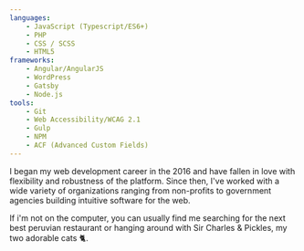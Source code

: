 ```yaml
---
languages:
    - JavaScript (Typescript/ES6+)
    - PHP
    - CSS / SCSS
    - HTML5
frameworks:
    - Angular/AngularJS
    - WordPress
    - Gatsby
    - Node.js
tools:
    - Git
    - Web Accessibility/WCAG 2.1
    - Gulp
    - NPM
    - ACF (Advanced Custom Fields)
---
```


I began my web development career in the 2016 and have fallen in love with flexibility and robustness of the platform. Since then, I've worked with a wide variety of organizations ranging from non-profits to government agencies building intuitive software for the web.

If i'm not on the computer, you can usually find me searching for the next best peruvian restaurant or hanging around with Sir Charles & Pickles, my two adorable cats 🐈.